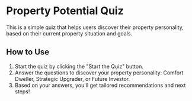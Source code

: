 # Property Potential Quiz

This is a simple quiz that helps users discover their property personality, based on their current property situation and goals.

## How to Use

1. Start the quiz by clicking the "Start the Quiz" button.
2. Answer the questions to discover your property personality: Comfort Dweller, Strategic Upgrader, or Future Investor.
3. Based on your answers, you'll get tailored recommendations and next steps!
